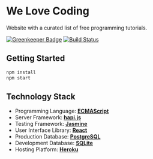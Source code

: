 # We Love Coding

Website with a curated list of free programming tutorials.

[![Greenkeeper Badge](https://badges.greenkeeper.io/welovecoding/website.svg)](https://greenkeeper.io/) [![Build Status](https://travis-ci.org/welovecoding/website.svg?branch=master)](https://travis-ci.org/welovecoding/website)

## Getting Started

```bash
npm install
npm start
```

## Technology Stack

- Programming Language: [**ECMAScript**](https://www.ecma-international.org/ecma-262/6.0/)
- Server Framework: [**hapi.js**](https://hapijs.com)
- Testing Framework: [**Jasmine**](https://jasmine.github.io)
- User Interface Library: [**React**](https://reactjs.org)
- Production Database: [**PostgreSQL**](https://www.postgresql.org)
- Development Database: [**SQLite**](https://www.sqlite.org)
- Hosting Platform: [**Heroku**](https://dashboard.heroku.com)
